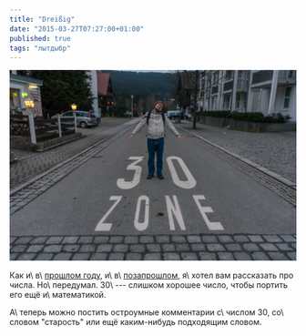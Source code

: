 ```yaml
---
title: "Dreißig"
date: "2015-03-27T07:27:00+01:00"
published: true
tags: "лытдыбр"
---
```


![30](/images/photos/30.jpg "30")

Как и\ в\ [прошлом году][neunundzwanzig], и\ в\ [позапрошлом][achtundzwanzig], я\ хотел вам рассказать про числа.
Но\ передумал. 30\ --- слишком хорошее число, чтобы портить его ещё и\ математикой.

А\ теперь можно постить остроумные комментарии с\ числом 30, со\ словом "старость" или ещё каким-нибудь подходящим
словом.

[achtundzwanzig]: /post/achtundzwanzig/
[neunundzwanzig]: /post/neunundzwanzig/
